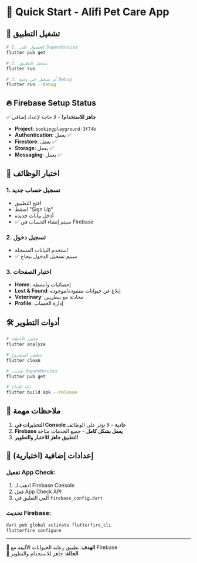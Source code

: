 # 🚀 Quick Start - Alifi Pet Care App

## 📱 **تشغيل التطبيق**

```bash
# 1. الحصول على Dependencies
flutter pub get

# 2. تشغيل التطبيق
flutter run

# 3. أو تشغيل في وضع Debug
flutter run --debug
```

## 🔥 **Firebase Setup Status**

✅ **جاهز للاستخدام!** - لا حاجة لإعداد إضافي

- **Project**: `bookingplayground-3f74b`
- **Authentication**: يعمل ✅
- **Firestore**: يعمل ✅
- **Storage**: يعمل ✅
- **Messaging**: يعمل ✅

## 🧪 **اختبار الوظائف**

### 1. **تسجيل حساب جديد**
- افتح التطبيق
- اضغط "Sign Up"
- أدخل بيانات جديدة
- ✅ سيتم إنشاء الحساب في Firebase

### 2. **تسجيل دخول**
- استخدم البيانات المسجلة
- ✅ سيتم تسجيل الدخول بنجاح

### 3. **اختبار الصفحات**
- **Home**: إحصائيات وأنشطة
- **Lost & Found**: إبلاغ عن حيوانات مفقودة/موجودة
- **Veterinary**: محادثة مع بيطريين
- **Profile**: إدارة الحساب

## 🛠️ **أدوات التطوير**

```bash
# فحص الأخطاء
flutter analyze

# تنظيف المشروع
flutter clean

# تحديث Dependencies
flutter pub get

# بناء للإنتاج
flutter build apk --release
```

## 📝 **ملاحظات مهمة**

1. **التحذيرات في Console عادية** - لا تؤثر على الوظائف
2. **Firebase يعمل بشكل كامل** - جميع الخدمات متاحة
3. **التطبيق جاهز للاختبار والتطوير**

## 🔧 **إعدادات إضافية (اختيارية)**

### تفعيل App Check:
1. اذهب لـ Firebase Console
2. فعل App Check API
3. ألغي التعليق في `firebase_config.dart`

### تحديث Firebase:
```bash
dart pub global activate flutterfire_cli
flutterfire configure
```

---

**🎯 الهدف**: تطبيق رعاية الحيوانات الأليفة مع Firebase  
**📱 الحالة**: جاهز للاستخدام والتطوير 